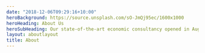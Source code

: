 ```yaml
---
date: "2018-12-06T09:29:16+10:00"
heroBackground: https://source.unsplash.com/sO-JmQj95ec/1600x1000
heroHeading: About Us
heroSubHeading: Our state-of-the-art economic consultancy opened in August 2020. Our consultancy services are driven by the questions of our clients, informed by evidence, shaped in collaboration with stakeholders and rooted in principles of Economics. 
layout: aboutlayout
title: About
---
```

